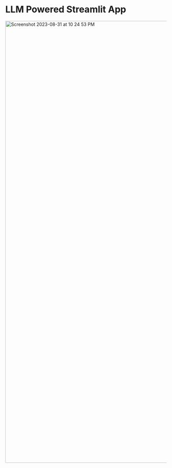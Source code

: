 # LLM Powered Streamlit App

<img width="1378" alt="Screenshot 2023-08-31 at 10 24 53 PM" src="https://github.com/parth-patel97/medical-advice-streamlit/assets/43693377/f943debc-067b-438d-8130-96cf2f4e4c8c">
